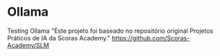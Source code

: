 # Ollama
Testing Ollama
"Este projeto foi baseado no repositório original Projetos Práticos de IA da Scoras Academy."
https://github.com/Scoras-Academy/SLM
